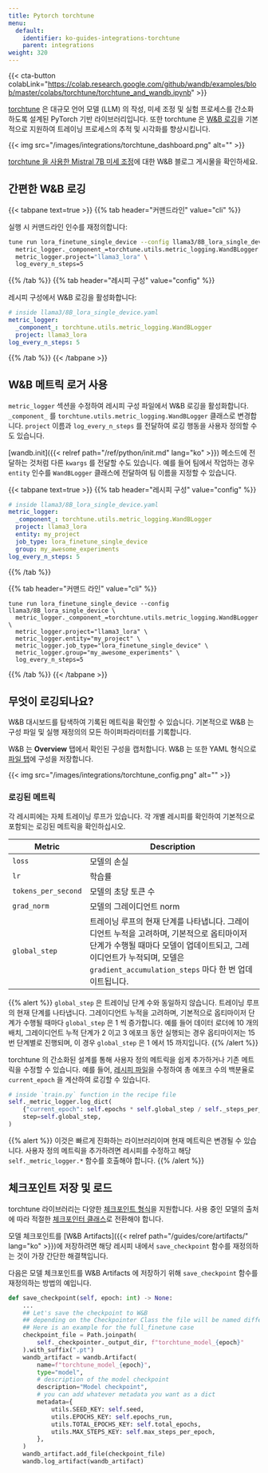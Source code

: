 ```yaml
---
title: Pytorch torchtune
menu:
  default:
    identifier: ko-guides-integrations-torchtune
    parent: integrations
weight: 320
---
```


{{< cta-button colabLink="https://colab.research.google.com/github/wandb/examples/blob/master/colabs/torchtune/torchtune_and_wandb.ipynb" >}}

[torchtune](https://pytorch.org/torchtune/stable/index.html) 은 대규모 언어 모델 (LLM) 의 작성, 미세 조정 및 실험 프로세스를 간소화하도록 설계된 PyTorch 기반 라이브러리입니다. 또한 torchtune 은 [W&B 로깅](https://pytorch.org/torchtune/stable/deep_dives/wandb_logging.html)을 기본적으로 지원하여 트레이닝 프로세스의 추적 및 시각화를 향상시킵니다.

{{< img src="/images/integrations/torchtune_dashboard.png" alt="" >}}

[torchtune 을 사용한 Mistral 7B 미세 조정](https://wandb.ai/capecape/torchtune-mistral/reports/torchtune-The-new-PyTorch-LLM-fine-tuning-library---Vmlldzo3NTUwNjM0)에 대한 W&B 블로그 게시물을 확인하세요.

## 간편한 W&B 로깅

{{< tabpane text=true >}}
{{% tab header="커맨드라인" value="cli" %}}

실행 시 커맨드라인 인수를 재정의합니다:

```bash
tune run lora_finetune_single_device --config llama3/8B_lora_single_device \
  metric_logger._component_=torchtune.utils.metric_logging.WandBLogger \
  metric_logger.project="llama3_lora" \
  log_every_n_steps=5
```

{{% /tab %}}
{{% tab header="레시피 구성" value="config" %}}

레시피 구성에서 W&B 로깅을 활성화합니다:

```yaml
# inside llama3/8B_lora_single_device.yaml
metric_logger:
  _component_: torchtune.utils.metric_logging.WandBLogger
  project: llama3_lora
log_every_n_steps: 5
```

{{% /tab %}}
{{< /tabpane >}}

## W&B 메트릭 로거 사용

`metric_logger` 섹션을 수정하여 레시피 구성 파일에서 W&B 로깅을 활성화합니다. `_component_` 를 `torchtune.utils.metric_logging.WandBLogger` 클래스로 변경합니다. `project` 이름과 `log_every_n_steps` 를 전달하여 로깅 행동을 사용자 정의할 수도 있습니다.

[wandb.init]({{< relref path="/ref/python/init.md" lang="ko" >}}) 메소드에 전달하는 것처럼 다른 `kwargs` 를 전달할 수도 있습니다. 예를 들어 팀에서 작업하는 경우 `entity` 인수를 `WandBLogger` 클래스에 전달하여 팀 이름을 지정할 수 있습니다.

{{< tabpane text=true >}}
{{% tab header="레시피 구성" value="config" %}}

```yaml
# inside llama3/8B_lora_single_device.yaml
metric_logger:
  _component_: torchtune.utils.metric_logging.WandBLogger
  project: llama3_lora
  entity: my_project
  job_type: lora_finetune_single_device
  group: my_awesome_experiments
log_every_n_steps: 5
```

{{% /tab %}}

{{% tab header="커맨드 라인" value="cli" %}}

```shell
tune run lora_finetune_single_device --config llama3/8B_lora_single_device \
  metric_logger._component_=torchtune.utils.metric_logging.WandBLogger \
  metric_logger.project="llama3_lora" \
  metric_logger.entity="my_project" \
  metric_logger.job_type="lora_finetune_single_device" \
  metric_logger.group="my_awesome_experiments" \
  log_every_n_steps=5
```

{{% /tab %}}
{{< /tabpane >}}

## 무엇이 로깅되나요?

W&B 대시보드를 탐색하여 기록된 메트릭을 확인할 수 있습니다. 기본적으로 W&B 는 구성 파일 및 실행 재정의의 모든 하이퍼파라미터를 기록합니다.

W&B 는 **Overview** 탭에서 확인된 구성을 캡처합니다. W&B 는 또한 YAML 형식으로 [파일 탭](https://wandb.ai/capecape/torchtune/runs/joyknwwa/files)에 구성을 저장합니다.

{{< img src="/images/integrations/torchtune_config.png" alt="" >}}

### 로깅된 메트릭

각 레시피에는 자체 트레이닝 루프가 있습니다. 각 개별 레시피를 확인하여 기본적으로 포함되는 로깅된 메트릭을 확인하십시오.

| Metric | Description |
| --- | --- |
| `loss` | 모델의 손실 |
| `lr` | 학습률 |
| `tokens_per_second` | 모델의 초당 토큰 수 |
| `grad_norm` | 모델의 그레이디언트 norm |
| `global_step` | 트레이닝 루프의 현재 단계를 나타냅니다. 그레이디언트 누적을 고려하며, 기본적으로 옵티마이저 단계가 수행될 때마다 모델이 업데이트되고, 그레이디언트가 누적되며, 모델은 `gradient_accumulation_steps` 마다 한 번 업데이트됩니다. |

{{% alert %}}
`global_step` 은 트레이닝 단계 수와 동일하지 않습니다. 트레이닝 루프의 현재 단계를 나타냅니다. 그레이디언트 누적을 고려하며, 기본적으로 옵티마이저 단계가 수행될 때마다 `global_step` 은 1 씩 증가합니다. 예를 들어 데이터 로더에 10 개의 배치, 그레이디언트 누적 단계가 2 이고 3 에포크 동안 실행되는 경우 옵티마이저는 15 번 단계별로 진행되며, 이 경우 `global_step` 은 1 에서 15 까지입니다.
{{% /alert %}}

torchtune 의 간소화된 설계를 통해 사용자 정의 메트릭을 쉽게 추가하거나 기존 메트릭을 수정할 수 있습니다. 예를 들어, [레시피 파일](https://github.com/pytorch/torchtune/tree/main/recipes)을 수정하여 총 에포크 수의 백분율로 `current_epoch` 을 계산하여 로깅할 수 있습니다.

```python
# inside `train.py` function in the recipe file
self._metric_logger.log_dict(
    {"current_epoch": self.epochs * self.global_step / self._steps_per_epoch},
    step=self.global_step,
)
```

{{% alert %}}
이것은 빠르게 진화하는 라이브러리이며 현재 메트릭은 변경될 수 있습니다. 사용자 정의 메트릭을 추가하려면 레시피를 수정하고 해당 `self._metric_logger.*` 함수를 호출해야 합니다.
{{% /alert %}}

## 체크포인트 저장 및 로드

torchtune 라이브러리는 다양한 [체크포인트 형식](https://pytorch.org/torchtune/stable/deep_dives/checkpointer.html)을 지원합니다. 사용 중인 모델의 출처에 따라 적절한 [체크포인터 클래스](https://pytorch.org/torchtune/stable/deep_dives/checkpointer.html)로 전환해야 합니다.

모델 체크포인트를 [W&B Artifacts]({{< relref path="/guides/core/artifacts/" lang="ko" >}})에 저장하려면 해당 레시피 내에서 `save_checkpoint` 함수를 재정의하는 것이 가장 간단한 해결책입니다.

다음은 모델 체크포인트를 W&B Artifacts 에 저장하기 위해 `save_checkpoint` 함수를 재정의하는 방법의 예입니다.

```python
def save_checkpoint(self, epoch: int) -> None:
    ...
    ## Let's save the checkpoint to W&B
    ## depending on the Checkpointer Class the file will be named differently
    ## Here is an example for the full_finetune case
    checkpoint_file = Path.joinpath(
        self._checkpointer._output_dir, f"torchtune_model_{epoch}"
    ).with_suffix(".pt")
    wandb_artifact = wandb.Artifact(
        name=f"torchtune_model_{epoch}",
        type="model",
        # description of the model checkpoint
        description="Model checkpoint",
        # you can add whatever metadata you want as a dict
        metadata={
            utils.SEED_KEY: self.seed,
            utils.EPOCHS_KEY: self.epochs_run,
            utils.TOTAL_EPOCHS_KEY: self.total_epochs,
            utils.MAX_STEPS_KEY: self.max_steps_per_epoch,
        },
    )
    wandb_artifact.add_file(checkpoint_file)
    wandb.log_artifact(wandb_artifact)
```
```